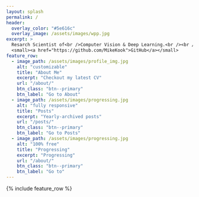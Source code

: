 ```yaml
---
layout: splash
permalink: /
header:
  overlay_color: "#5e616c"
  overlay_image: /assets/images/wpp.jpg
excerpt: >
  Resarch Scientist of<br />Computer Vision & Deep Learning.<br /><br />
  <small><a href="https://github.com/MikeKook">GitHub</a></small>
feature_row:
  - image_path: /assets/images/profile_img.jpg
    alt: "customizable"
    title: "About Me"
    excerpt: "Checkout my latest CV"
    url: "/about/"
    btn_class: "btn--primary"
    btn_label: "Go to About"
  - image_path: /assets/images/progressing.jpg
    alt: "fully responsive"
    title: "Posts"
    excerpt: "Yearly-archived posts"
    url: "/posts/"
    btn_class: "btn--primary"
    btn_label: "Go to Posts"
  - image_path: /assets/images/progressing.jpg
    alt: "100% free"
    title: "Progressing"
    excerpt: "Progressing"
    url: "/about/"
    btn_class: "btn--primary"
    btn_label: "Go to"      
---
```


{% include feature_row %}
